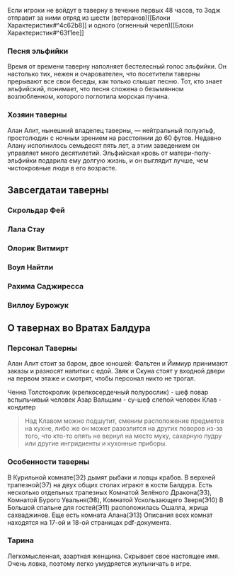 Если игроки не войдут в таверну в течение первых 48 часов, то Зодж отправит за ними отряд из шести (ветеранов)[[Блоки Характеристик#^4c62b8]] и одного (огненный череп)[[Блоки Характеристик#^63f1ee]]

### Песня эльфийки
Время от времени таверну наполняет бестелесный голос эльфийки. Он настолько тих, нежен и очарователен, что посетители таверны прерывают все свои беседы, как только слышат песню.
Тот, кто знает эльфийский, понимает, что песня сложена о безымянном возлюбленном, которого поглотила морская пучина.
### Хозяин таверны
Алан Алит, нынешний владелец таверны, — нейтральный полуэльф, простолюдин с ночным зрением на расстоянии до 60 футов. Недавно Алану исполнилось семьдесят пять лет, а этим заведением он управляет много десятилетий. Эльфийская кровь от матери-полу-эльфийки подарила ему долгую жизнь, и он выглядит лучше, чем чистокровные люди в его возрасте.

## Завсегдатаи таверны
### Скрольдар Фей
### Лала Стау
### Олорик Витмирт
### Воул Найтли
### Рахима Саджиресса
### Виллоу Бурожук

## О тавернах во Вратах Балдура
### Персонал Таверны
Алан Алит стоит за баром, двое юношей: Фальтен и Йимиур принимают заказы и разносят напитки с едой. Звяк и Скуна стоят у входной двери на первом этаже и смотрят, чтобы персонал никто не трогал.

 Ченна Толстокролик (крепкосердечный полурослик) - шеф повар
 вспыльчивый человек Азар Вальшим - су-шеф
  слепой человек Клав - кондитер
> Над Клавом можно подшутит, сменим расположение предметов на кухне, либо же он может разозлится на других поворов из-за того, что кто-то опять не вернул на место муку, сахарную пудру или другие ингридиенты и кухонные приборы.

### Особенности таверны
В Курильной комнате(Э2) дымят рыбаки и ловцы крабов. В верхней трапезной(Э7) на двух общих столах играют в кости Балдура. Есть несколько отдельных трапезных Комнатой Зелёного Дракона(Э3), Комнатой Бурого Увальня(Э8), Комнатой Ускользающего Зверя(Э10)
В Большой спальне для гостей(Э11) расположилась Ошалла, жрица сахваджинов. Еще есть комната Алана(Э13)
Описания всех комнат находятся на 17-ой и 18-ой страницах pdf-документа.

### Тарина
Легкомысленная, азартная женщина. Скрывает свое настоящее имя. Очень ловка, поэтому легко умудряется жульничать в игре.
